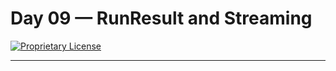 # Day 09 — RunResult and Streaming

[![Proprietary License](https://img.shields.io/badge/license-proprietary-red.svg)](../LICENSE)

---

